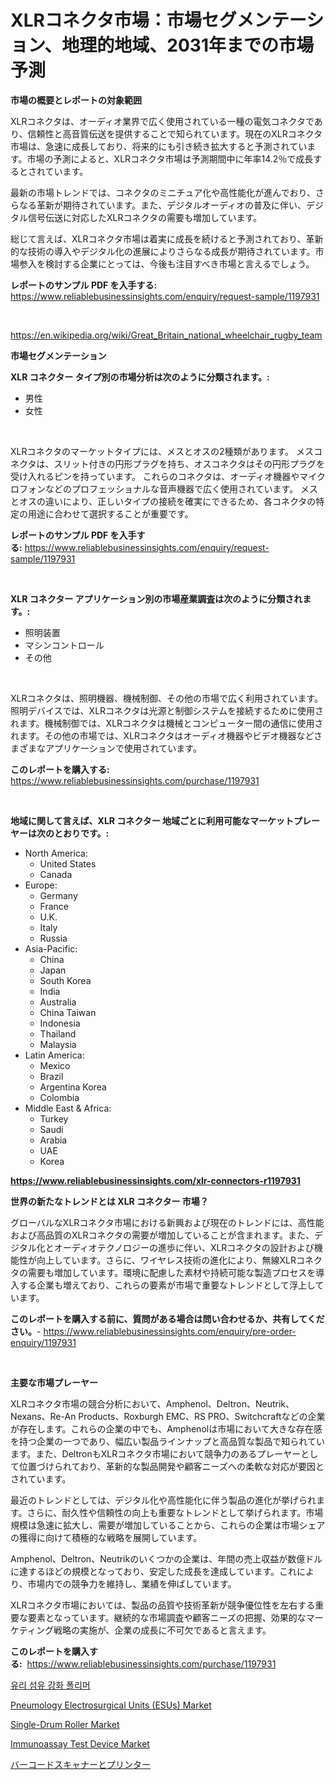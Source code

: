 <p><h1>XLRコネクタ市場：市場セグメンテーション、地理的地域、2031年までの市場予測</h1></p><p><strong>市場の概要とレポートの対象範囲</strong></p>
<p><p>XLRコネクタは、オーディオ業界で広く使用されている一種の電気コネクタであり、信頼性と高音質伝送を提供することで知られています。現在のXLRコネクタ市場は、急速に成長しており、将来的にも引き続き拡大すると予測されています。市場の予測によると、XLRコネクタ市場は予測期間中に年率14.2％で成長するとされています。</p><p>最新の市場トレンドでは、コネクタのミニチュア化や高性能化が進んでおり、さらなる革新が期待されています。また、デジタルオーディオの普及に伴い、デジタル信号伝送に対応したXLRコネクタの需要も増加しています。</p><p>総じて言えば、XLRコネクタ市場は着実に成長を続けると予測されており、革新的な技術の導入やデジタル化の進展によりさらなる成長が期待されています。市場参入を検討する企業にとっては、今後も注目すべき市場と言えるでしょう。</p></p>
<p><strong>レポートのサンプル PDF を入手する:</strong> <a href="https://www.reliablebusinessinsights.com/enquiry/request-sample/1197931">https://www.reliablebusinessinsights.com/enquiry/request-sample/1197931</a></p>
<p>&nbsp;</p>
<p><a href="https://en.wikipedia.org/wiki/Great_Britain_national_wheelchair_rugby_team">https://en.wikipedia.org/wiki/Great_Britain_national_wheelchair_rugby_team</a></p>
<p><strong>市場セグメンテーション</strong></p>
<p><strong>XLR コネクター タイプ別の市場分析は次のように分類されます。:</strong></p>
<p><ul><li>男性</li><li>女性</li></ul></p>
<p>&nbsp;</p>
<p><p>XLRコネクタのマーケットタイプには、メスとオスの2種類があります。 メスコネクタは、スリット付きの円形プラグを持ち、オスコネクタはその円形プラグを受け入れるピンを持っています。 これらのコネクタは、オーディオ機器やマイクロフォンなどのプロフェッショナルな音声機器で広く使用されています。 メスとオスの違いにより、正しいタイプの接続を確実にできるため、各コネクタの特定の用途に合わせて選択することが重要です。</p></p>
<p><strong>レポートのサンプル PDF を入手する:</strong>&nbsp;<a href="https://www.reliablebusinessinsights.com/enquiry/request-sample/1197931">https://www.reliablebusinessinsights.com/enquiry/request-sample/1197931</a></p>
<p>&nbsp;</p>
<p><strong> XLR コネクター アプリケーション別の市場産業調査は次のように分類されます。:</strong></p>
<p><ul><li>照明装置</li><li>マシンコントロール</li><li>その他</li></ul></p>
<p>&nbsp;</p>
<p><p>XLRコネクタは、照明機器、機械制御、その他の市場で広く利用されています。照明デバイスでは、XLRコネクタは光源と制御システムを接続するために使用されます。機械制御では、XLRコネクタは機械とコンピューター間の通信に使用されます。その他の市場では、XLRコネクタはオーディオ機器やビデオ機器などさまざまなアプリケーションで使用されています。</p></p>
<p><strong>このレポートを購入する:</strong>&nbsp; <a href="https://www.reliablebusinessinsights.com/purchase/1197931">https://www.reliablebusinessinsights.com/purchase/1197931</a></p>
<p>&nbsp;</p>
<p><strong>地域に関して言えば、XLR コネクター 地域ごとに利用可能なマーケットプレーヤーは次のとおりです。:</strong></p>
<p><ul>
    <li>
        North America:
        <ul>
            <li>United States</li>
            <li>Canada</li>
        </ul>
    </li>
    <li>
        Europe:
        <ul>
            <li>Germany</li>
            <li>France</li>
            <li>U.K.</li>
            <li>Italy</li>
            <li>Russia</li>
        </ul>
    </li>
    <li>
        Asia-Pacific:
        <ul>
            <li>China</li>
            <li>Japan</li>
            <li>South Korea</li>
            <li>India</li>
            <li>Australia</li>
            <li>China Taiwan</li>
            <li>Indonesia</li>
            <li>Thailand</li>
            <li>Malaysia</li>
        </ul>
    </li>
    <li>
        Latin America:
        <ul>
            <li>Mexico</li>
            <li>Brazil</li>
            <li>Argentina Korea</li>
            <li>Colombia</li>
        </ul>
    </li>
    <li>
        Middle East & Africa:
        <ul>
            <li>Turkey</li>
            <li>Saudi</li>
            <li>Arabia</li>
            <li>UAE</li>
            <li>Korea</li>
        </ul>
    </li>
    </ul></p>
<p><strong><a href="https://www.reliablebusinessinsights.com/xlr-connectors-r1197931">https://www.reliablebusinessinsights.com/xlr-connectors-r1197931</a></strong>&nbsp;</p>
<p><strong>世界の新たなトレンドとは XLR コネクター 市場？</strong></p>
<p><p>グローバルなXLRコネクタ市場における新興および現在のトレンドには、高性能および高品質のXLRコネクタの需要が増加していることが含まれます。また、デジタル化とオーディオテクノロジーの進歩に伴い、XLRコネクタの設計および機能性が向上しています。さらに、ワイヤレス技術の進化により、無線XLRコネクタの需要も増加しています。環境に配慮した素材や持続可能な製造プロセスを導入する企業も増えており、これらの要素が市場で重要なトレンドとして浮上しています。</p></p>
<p><strong>このレポートを購入する前に、質問がある場合は問い合わせるか、共有してください。</strong>- <a href="https://www.reliablebusinessinsights.com/enquiry/pre-order-enquiry/1197931">https://www.reliablebusinessinsights.com/enquiry/pre-order-enquiry/1197931</a></p>
<p>&nbsp;</p>
<p><strong>主要な市場プレーヤー</strong></p>
<p><p>XLRコネクタ市場の競合分析において、Amphenol、Deltron、Neutrik、Nexans、Re-An Products、Roxburgh EMC、RS PRO、Switchcraftなどの企業が存在します。これらの企業の中でも、Amphenolは市場において大きな存在感を持つ企業の一つであり、幅広い製品ラインナップと高品質な製品で知られています。また、DeltronもXLRコネクタ市場において競争力のあるプレーヤーとして位置づけられており、革新的な製品開発や顧客ニーズへの柔軟な対応が要因とされています。</p><p>最近のトレンドとしては、デジタル化や高性能化に伴う製品の進化が挙げられます。さらに、耐久性や信頼性の向上も重要なトレンドとして挙げられます。市場規模は急速に拡大し、需要が増加していることから、これらの企業は市場シェアの獲得に向けて積極的な戦略を展開しています。</p><p>Amphenol、Deltron、Neutrikのいくつかの企業は、年間の売上収益が数億ドルに達するほどの規模となっており、安定した成長を達成しています。これにより、市場内での競争力を維持し、業績を伸ばしています。</p><p>XLRコネクタ市場においては、製品の品質や技術革新が競争優位性を左右する重要な要素となっています。継続的な市場調査や顧客ニーズの把握、効果的なマーケティング戦略の実施が、企業の成長に不可欠であると言えます。</p></p>
<p><strong>このレポートを購入する:</strong>&nbsp;&nbsp;<a href="https://www.reliablebusinessinsights.com/purchase/1197931">https://www.reliablebusinessinsights.com/purchase/1197931</a></p>
<p><p><a href="https://medium.com/@salennagilmor1/%EC%9C%A0%EB%A6%AC%EC%84%AC%EC%9C%A0-%EA%B0%95%ED%99%94-%ED%8F%B4%EB%A6%AC%EB%A8%B8-%EC%8B%9C%EC%9E%A5-%EC%A0%90%EC%9C%A0%EC%9C%A8-%ED%81%AC%EA%B8%B0-%ED%8A%B8%EB%A0%8C%EB%93%9C-%EC%82%B0%EC%97%85-%EB%B6%84%EC%84%9D-%EB%B3%B4%EA%B3%A0%EC%84%9C-%EC%9D%91%EC%9A%A9%EB%B3%84-%EC%97%90%EB%84%88%EC%A7%80-%EC%9E%90%EB%8F%99%EC%B0%A8-%EA%B1%B4%EC%84%A4-%EB%B0%8F-%EC%9D%B8%ED%94%84%EB%9D%BC-%EC%A0%84%EA%B8%B0-%EB%B0%8F-%EC%A0%84%EC%9E%90-%ED%95%AD%EA%B3%B5%EC%9A%B0%EC%A3%BC-%EB%B0%8F-%EA%B5%AD%EB%B0%A9-%ED%97%AC%EC%8A%A4%EC%BC%80%EC%96%B4-%EC%86%8C%EB%B9%84%EC%9E%AC-289fcf528552">유리 섬유 강화 폴리머</a></p><p><a href="https://medium.com/@luke.russell779/pneumology-electrosurgical-units-esus-market-share-size-trends-industry-analysis-report-by-3ec7a6a04941">Pneumology Electrosurgical Units (ESUs) Market</a></p><p><a href="https://medium.com/@luke.wilson7856/global-single-drum-roller-market-size-is-expected-to-reach-at-a-cagr-of-14-6-a15d576a1cf0">Single-Drum Roller Market</a></p><p><a href="https://issuu.com/reportprime-2/docs/immunoassay-test-device-market-size-2030.pptx">Immunoassay Test Device Market</a></p><p><a href="https://medium.com/@alfredodance/%E3%82%B0%E3%83%AD%E3%83%BC%E3%83%90%E3%83%AB%E3%83%90%E3%83%BC%E3%82%B3%E3%83%BC%E3%83%89%E3%82%B9%E3%82%AD%E3%83%A3%E3%83%8A%E3%83%BC%E3%81%8A%E3%82%88%E3%81%B3%E3%83%97%E3%83%AA%E3%83%B3%E3%82%BF%E3%83%BC%E5%B8%82%E5%A0%B4%E3%81%AE%E5%B0%86%E6%9D%A5%E5%8B%95%E5%90%91-2024%E5%B9%B4%E3%81%8B%E3%82%892031%E5%B9%B4%E3%81%BE%E3%81%A7%E3%81%AE%E5%B8%82%E5%A0%B4%E6%B4%9E%E5%AF%9F%E3%81%A8%E5%88%86%E6%9E%90-136%E3%83%9A%E3%83%BC%E3%82%B8-d47a7afa2278">バーコードスキャナーとプリンター</a></p></p>